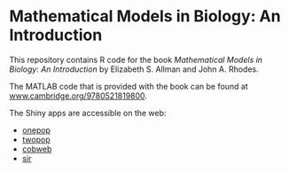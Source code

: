 # Mathematical Models in Biology: An Introduction

This repository contains R code for the book *Mathematical Models in Biology: An Introduction* by Elizabeth S. Allman and John A. Rhodes.

The MATLAB code that is provided with the book can be found at www.cambridge.org/9780521819800.

The Shiny apps are accessible on the web:
* [onepop](https://jtbates.shinyapps.io/onepop/)
* [twopop](https://jtbates.shinyapps.io/twopop/)
* [cobweb](https://jtbates.shinyapps.io/cobweb/)
* [sir](https://jtbates.shinyapps.io/sir_model/)
